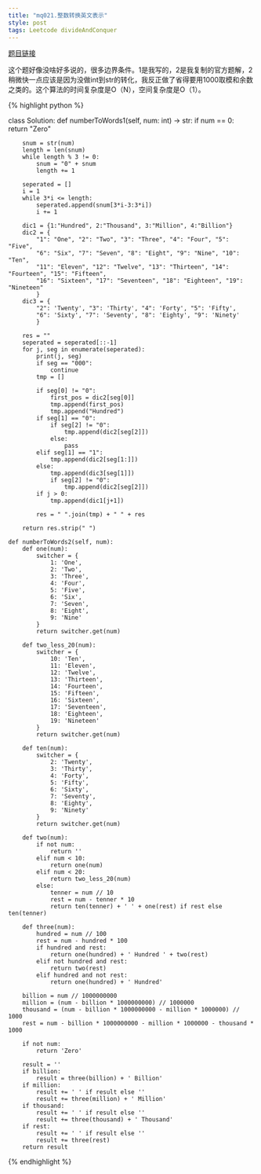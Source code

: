 ```yaml
---
title: "mq021.整数转换英文表示"
style: post
tags: Leetcode divideAndConquer
---
```


[题目链接](https://leetcode-cn.com/problems/integer-to-english-words/)

这个题好像没啥好多说的，很多边界条件。1是我写的，2是我复制的官方题解，2稍微快一点应该是因为没做int到str的转化，我反正做了省得要用1000取模和余数之类的。这个算法的时间复杂度是O（N），空间复杂度是O（1）。

{% highlight python %}

class Solution:
    def numberToWords1(self, num: int) -> str:
        if num == 0:
            return "Zero"
        
        snum = str(num)
        length = len(snum)
        while length % 3 != 0:
            snum = "0" + snum
            length += 1

        seperated = []
        i = 1
        while 3*i <= length:
            seperated.append(snum[3*i-3:3*i])
            i += 1

        dic1 = {1:"Hundred", 2:"Thousand", 3:"Million", 4:"Billion"}
        dic2 = {
            "1": "One", "2": "Two", "3": "Three", "4": "Four", "5": "Five",
            "6": "Six", "7": "Seven", "8": "Eight", "9": "Nine", "10": "Ten",
            "11": "Eleven", "12": "Twelve", "13": "Thirteen", "14": "Fourteen", "15": "Fifteen",
            "16": "Sixteen", "17": "Seventeen", "18": "Eighteen", "19": "Nineteen"
            }
        dic3 = {
            "2": 'Twenty', "3": 'Thirty', "4": 'Forty', "5": 'Fifty',
            "6": 'Sixty', "7": 'Seventy', "8": 'Eighty', "9": 'Ninety'
            }
        
        res = ""
        seperated = seperated[::-1]
        for j, seg in enumerate(seperated):
            print(j, seg)
            if seg == "000":
                continue
            tmp = []
            
            if seg[0] != "0":
                first_pos = dic2[seg[0]]
                tmp.append(first_pos)
                tmp.append("Hundred")
            if seg[1] == "0":
                if seg[2] != "0":
                    tmp.append(dic2[seg[2]]) 
                else:
                    pass
            elif seg[1] == "1":
                tmp.append(dic2[seg[1:]])
            else:
                tmp.append(dic3[seg[1]])
                if seg[2] != "0":
                    tmp.append(dic2[seg[2]])
            if j > 0:
                tmp.append(dic1[j+1])
            
            res = " ".join(tmp) + " " + res
        
        return res.strip(" ")

    def numberToWords2(self, num):
        def one(num):
            switcher = {
                1: 'One',
                2: 'Two',
                3: 'Three',
                4: 'Four',
                5: 'Five',
                6: 'Six',
                7: 'Seven',
                8: 'Eight',
                9: 'Nine'
            }
            return switcher.get(num)

        def two_less_20(num):
            switcher = {
                10: 'Ten',
                11: 'Eleven',
                12: 'Twelve',
                13: 'Thirteen',
                14: 'Fourteen',
                15: 'Fifteen',
                16: 'Sixteen',
                17: 'Seventeen',
                18: 'Eighteen',
                19: 'Nineteen'
            }
            return switcher.get(num)

        def ten(num):
            switcher = {
                2: 'Twenty',
                3: 'Thirty',
                4: 'Forty',
                5: 'Fifty',
                6: 'Sixty',
                7: 'Seventy',
                8: 'Eighty',
                9: 'Ninety'
            }
            return switcher.get(num)

        def two(num):
            if not num:
                return ''
            elif num < 10:
                return one(num)
            elif num < 20:
                return two_less_20(num)
            else:
                tenner = num // 10
                rest = num - tenner * 10
                return ten(tenner) + ' ' + one(rest) if rest else ten(tenner)

        def three(num):
            hundred = num // 100
            rest = num - hundred * 100
            if hundred and rest:
                return one(hundred) + ' Hundred ' + two(rest) 
            elif not hundred and rest: 
                return two(rest)
            elif hundred and not rest:
                return one(hundred) + ' Hundred'

        billion = num // 1000000000
        million = (num - billion * 1000000000) // 1000000
        thousand = (num - billion * 1000000000 - million * 1000000) // 1000
        rest = num - billion * 1000000000 - million * 1000000 - thousand * 1000

        if not num:
            return 'Zero'

        result = ''
        if billion:
            result = three(billion) + ' Billion'
        if million:
            result += ' ' if result else ''
            result += three(million) + ' Million'
        if thousand:
            result += ' ' if result else ''
            result += three(thousand) + ' Thousand'
        if rest:
            result += ' ' if result else ''
            result += three(rest)
        return result

{% endhighlight %}

